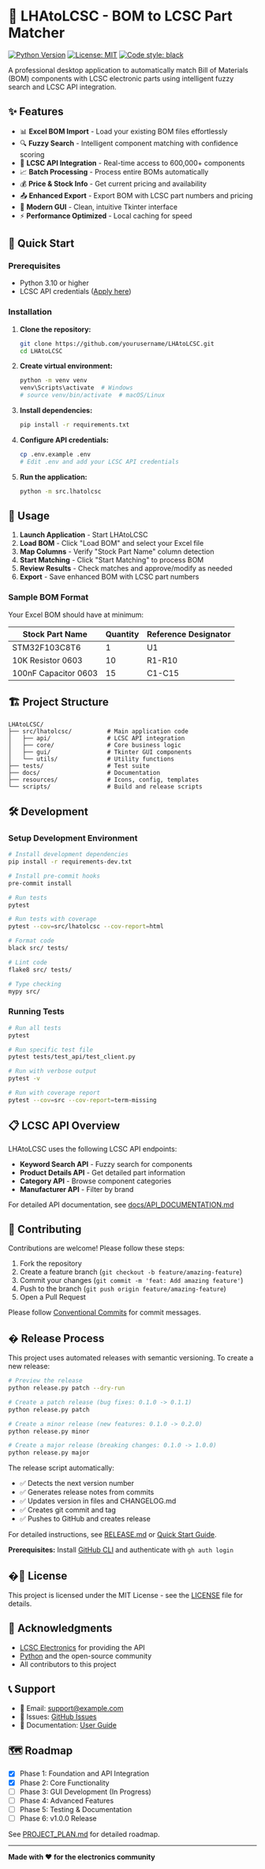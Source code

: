 # 🔌 LHAtoLCSC - BOM to LCSC Part Matcher

[![Python Version](https://img.shields.io/badge/python-3.10%2B-blue.svg)](https://www.python.org/downloads/)
[![License: MIT](https://img.shields.io/badge/License-MIT-yellow.svg)](https://opensource.org/licenses/MIT)
[![Code style: black](https://img.shields.io/badge/code%20style-black-000000.svg)](https://github.com/psf/black)

A professional desktop application to automatically match Bill of Materials (BOM) components with LCSC electronic parts using intelligent fuzzy search and LCSC API integration.

## ✨ Features

- 📊 **Excel BOM Import** - Load your existing BOM files effortlessly
- 🔍 **Fuzzy Search** - Intelligent component matching with confidence scoring
- 🎯 **LCSC API Integration** - Real-time access to 600,000+ components
- 📈 **Batch Processing** - Process entire BOMs automatically
- 💰 **Price & Stock Info** - Get current pricing and availability
- 📤 **Enhanced Export** - Export BOM with LCSC part numbers and pricing
- 🎨 **Modern GUI** - Clean, intuitive Tkinter interface
- ⚡ **Performance Optimized** - Local caching for speed

## 🚀 Quick Start

### Prerequisites

- Python 3.10 or higher
- LCSC API credentials ([Apply here](https://www.lcsc.com/agent))

### Installation

1. **Clone the repository:**
   ```bash
   git clone https://github.com/yourusername/LHAtoLCSC.git
   cd LHAtoLCSC
   ```

2. **Create virtual environment:**
   ```bash
   python -m venv venv
   venv\Scripts\activate  # Windows
   # source venv/bin/activate  # macOS/Linux
   ```

3. **Install dependencies:**
   ```bash
   pip install -r requirements.txt
   ```

4. **Configure API credentials:**
   ```bash
   cp .env.example .env
   # Edit .env and add your LCSC API credentials
   ```

5. **Run the application:**
   ```bash
   python -m src.lhatolcsc
   ```

## 📖 Usage

1. **Launch Application** - Start LHAtoLCSC
2. **Load BOM** - Click "Load BOM" and select your Excel file
3. **Map Columns** - Verify "Stock Part Name" column detection
4. **Start Matching** - Click "Start Matching" to process BOM
5. **Review Results** - Check matches and approve/modify as needed
6. **Export** - Save enhanced BOM with LCSC part numbers

### Sample BOM Format

Your Excel BOM should have at minimum:

| Stock Part Name | Quantity | Reference Designator |
|----------------|----------|----------------------|
| STM32F103C8T6 | 1 | U1 |
| 10K Resistor 0603 | 10 | R1-R10 |
| 100nF Capacitor 0603 | 15 | C1-C15 |

## 🏗️ Project Structure

```
LHAtoLCSC/
├── src/lhatolcsc/          # Main application code
│   ├── api/                # LCSC API integration
│   ├── core/               # Core business logic
│   ├── gui/                # Tkinter GUI components
│   └── utils/              # Utility functions
├── tests/                  # Test suite
├── docs/                   # Documentation
├── resources/              # Icons, config, templates
└── scripts/                # Build and release scripts
```

## 🛠️ Development

### Setup Development Environment

```bash
# Install development dependencies
pip install -r requirements-dev.txt

# Install pre-commit hooks
pre-commit install

# Run tests
pytest

# Run tests with coverage
pytest --cov=src/lhatolcsc --cov-report=html

# Format code
black src/ tests/

# Lint code
flake8 src/ tests/

# Type checking
mypy src/
```

### Running Tests

```bash
# Run all tests
pytest

# Run specific test file
pytest tests/test_api/test_client.py

# Run with verbose output
pytest -v

# Run with coverage report
pytest --cov=src --cov-report=term-missing
```

## 📋 LCSC API Overview

LHAtoLCSC uses the following LCSC API endpoints:

- **Keyword Search API** - Fuzzy search for components
- **Product Details API** - Get detailed part information
- **Category API** - Browse component categories
- **Manufacturer API** - Filter by brand

For detailed API documentation, see [docs/API_DOCUMENTATION.md](docs/API_DOCUMENTATION.md)

## 🤝 Contributing

Contributions are welcome! Please follow these steps:

1. Fork the repository
2. Create a feature branch (`git checkout -b feature/amazing-feature`)
3. Commit your changes (`git commit -m 'feat: Add amazing feature'`)
4. Push to the branch (`git push origin feature/amazing-feature`)
5. Open a Pull Request

Please follow [Conventional Commits](https://www.conventionalcommits.org/) for commit messages.

## � Release Process

This project uses automated releases with semantic versioning. To create a new release:

```bash
# Preview the release
python release.py patch --dry-run

# Create a patch release (bug fixes: 0.1.0 -> 0.1.1)
python release.py patch

# Create a minor release (new features: 0.1.0 -> 0.2.0)
python release.py minor

# Create a major release (breaking changes: 0.1.0 -> 1.0.0)
python release.py major
```

The release script automatically:
- ✅ Detects the next version number
- ✅ Generates release notes from commits
- ✅ Updates version in files and CHANGELOG.md
- ✅ Creates git commit and tag
- ✅ Pushes to GitHub and creates release

For detailed instructions, see [RELEASE.md](RELEASE.md) or [Quick Start Guide](RELEASE_QUICKSTART.md).

**Prerequisites:** Install [GitHub CLI](https://cli.github.com/) and authenticate with `gh auth login`

## �📝 License

This project is licensed under the MIT License - see the [LICENSE](LICENSE) file for details.

## 🙏 Acknowledgments

- [LCSC Electronics](https://www.lcsc.com/) for providing the API
- [Python](https://www.python.org/) and the open-source community
- All contributors to this project

## 📞 Support

- 📧 Email: support@example.com
- 🐛 Issues: [GitHub Issues](https://github.com/yourusername/LHAtoLCSC/issues)
- 📖 Documentation: [User Guide](docs/USER_GUIDE.md)

## 🗺️ Roadmap

- [x] Phase 1: Foundation and API Integration
- [x] Phase 2: Core Functionality
- [ ] Phase 3: GUI Development (In Progress)
- [ ] Phase 4: Advanced Features
- [ ] Phase 5: Testing & Documentation
- [ ] Phase 6: v1.0.0 Release

See [PROJECT_PLAN.md](PROJECT_PLAN.md) for detailed roadmap.

---

**Made with ❤️ for the electronics community**
